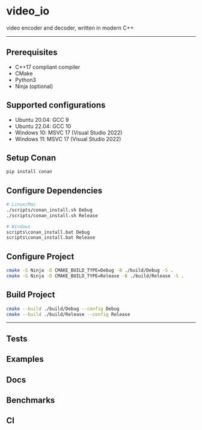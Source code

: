 # video_io

video encoder and decoder, written in modern C++

---

## Prerequisites
- C++17 compliant compiler
- CMake
- Python3
- Ninja (optional)

## Supported configurations
- Ubuntu 20.04: GCC 9
- Ubuntu 22.04: GCC 10
- Windows 10: MSVC 17 (Visual Studio 2022)
- Windows 11: MSVC 17 (Visual Studio 2022)

## Setup Conan
```bash
pip install conan
```

## Configure Dependencies
```bash
# Linux/Mac
./scripts/conan_install.sh Debug
./scripts/conan_install.sh Release

# Windows
scripts\conan_install.bat Debug
scripts\conan_install.bat Release
```

## Configure Project
```bash
cmake -G Ninja -D CMAKE_BUILD_TYPE=Debug -B ./build/Debug -S .
cmake -G Ninja -D CMAKE_BUILD_TYPE=Release -B ./build/Release -S .
```

## Build Project
```bash
cmake --build ./build/Debug --config Debug
cmake --build ./build/Release --config Release
```

---

## Tests

## Examples

## Docs

## Benchmarks

## CI